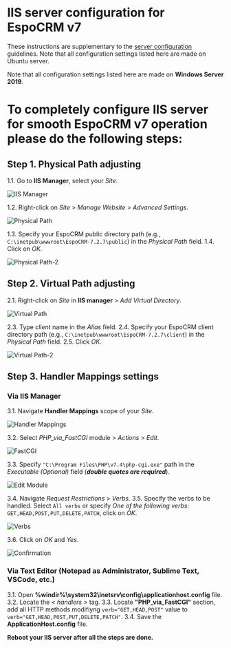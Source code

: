 # IIS server configuration for EspoCRM v7

These instructions are supplementary to the [server configuration](server-configuration.md) guidelines. Note that all configuration settings listed here are made on Ubuntu server.

Note that all configuration settings listed here are made on **Windows Server 2019**.

# To completely сonfigure IIS server for smooth EspoCRM v7 operation please do the following steps:

## Step 1. Physical Path adjusting

1.1. Go to **IIS Manager**, select your *Site*.

![IIS Manager](../_static/images/administration/iis/iis-manager.png)

1.2. Right-click on *Site* > *Manage Website* > *Advanced Settings*.

![Physical Path](../_static/images/administration/iis/physical-path.png)

1.3. Specify your EspoCRM public directory path (e.g., `C:\inetpub\wwwroot\EspoCRM-7.2.7\public`) in the *Physical Path* field.
1.4. Click on *OK*.

![Physical Path-2](../_static/images/administration/iis/physical-path-2.png)

## Step 2. Virtual Path adjusting

2.1. Right-click on *Site* in **IIS manager** > *Add Virtual Directory*.

![Virtual Path](../_static/images/administration/iis/virtual-path.png)

2.3. Type *client* name in the *Alias* field.
2.4. Specify your EspoCRM client directory path (e.g., `C:\inetpub\wwwroot\EspoCRM-7.2.7\client`) in the *Physical Path* field.
2.5. Click *OK*.

![Virtual Path-2](../_static/images/administration/iis/virtual-path-2.png)

## Step 3. Handler Mappings settings

### Via IIS Manager

3.1. Navigate **Handler Mappings** scope of your *Site*.

![Handler Mappings](../_static/images/administration/iis/handler-mappings.png)

3.2. Select *PHP_via_FastCGI* module > *Actions* > *Edit*.

![FastCGI](../_static/images/administration/iis/fast-cgi.png)

3.3. Specify `"C:\Program Files\PHP\v7.4\php-cgi.exe"` path in the *Executable (Optional)* field (***double quotes are required***).

![Edit Module](../_static/images/administration/iis/edit-module.png)

3.4. Navigate *Request Restrictions* > *Verbs*.
3.5. Specify the verbs to be handled. Select `All verbs` or specify *One of the following verbs:* `GET,HEAD,POST,PUT,DELETE,PATCH`, click on *OK*.

![Verbs](../_static/images/administration/iis/verbs.png)

3.6. Click on *OK* and *Yes*.

![Confirmation](../_static/images/administration/iis/confirmation.png)

### Via Text Editor (Notepad as Administrator, Sublime Text, VSCode, etc.)

3.1. Open **%windir%\system32\inetsrv\config\applicationhost.config** file.
3.2. Locate the *< handlers >* tag.
3.3. Locate **"PHP_via_FastCGI"** section, add all HTTP methods modifiyng `verb="GET,HEAD,POST"` value to `verb="GET,HEAD,POST,PUT,DELETE,PATCH"`.
3.4. Save the **ApplicationHost.config** file.

**Reboot your IIS server after all the steps are done.**

